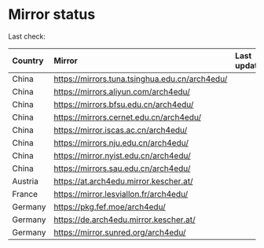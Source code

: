 <script src="./time.js"></script>
# Mirror status
Last check: <script type="text/javascript">localize(1720473590.7532005);</script>

|Country|Mirror|Last update|
|:------|:-----|:----------|
|China|https://mirrors.tuna.tsinghua.edu.cn/arch4edu/|<script type="text/javascript">localize(1720420622);</script>|
|China|https://mirrors.aliyun.com/arch4edu/|<script type="text/javascript">localize(1720420622);</script>|
|China|https://mirrors.bfsu.edu.cn/arch4edu/|<script type="text/javascript">localize(1720420622);</script>|
|China|https://mirrors.cernet.edu.cn/arch4edu/|<script type="text/javascript">localize(1720420622);</script>|
|China|https://mirror.iscas.ac.cn/arch4edu/|<script type="text/javascript">localize(1720420622);</script>|
|China|https://mirrors.nju.edu.cn/arch4edu/|<script type="text/javascript">localize(1720377383);</script>|
|China|https://mirror.nyist.edu.cn/arch4edu/|<script type="text/javascript">localize(1720420622);</script>|
|China|https://mirrors.sau.edu.cn/arch4edu/|<script type="text/javascript">localize(1720420622);</script>|
|Austria|https://at.arch4edu.mirror.kescher.at/|<script type="text/javascript">localize(1720420622);</script>|
|France|https://mirror.lesviallon.fr/arch4edu/|<script type="text/javascript">localize(1720420622);</script>|
|Germany|https://pkg.fef.moe/arch4edu/|<script type="text/javascript">localize(1720420622);</script>|
|Germany|https://de.arch4edu.mirror.kescher.at/|<script type="text/javascript">localize(1720420622);</script>|
|Germany|https://mirror.sunred.org/arch4edu/|<script type="text/javascript">localize(1720420622);</script>|

<script src="./tablefilter/tablefilter.js"></script>
<script src="./table.js"></script>
